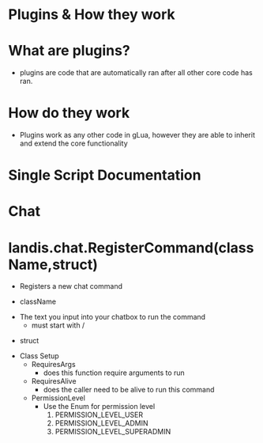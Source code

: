 # Plugins & How they work

# What are plugins?
- plugins are code that are automatically ran after all other core code has ran.

# How do they work
- Plugins work as any other code in gLua, however they are able to inherit and extend the core functionality

# Single Script Documentation

# Chat

# landis.chat.RegisterCommand(className,struct)
- Registers a new chat command

- className
* The text you input into your chatbox to run the command
	- must start with /

- struct
* Class Setup
	- RequiresArgs
		- does this function require arguments to run
	- RequiresAlive
		- does the caller need to be alive to run this command
	- PermissionLevel
		- Use the Enum for permission level
			1. PERMISSION_LEVEL_USER
			2. PERMISSION_LEVEL_ADMIN
			3. PERMISSION_LEVEL_SUPERADMIN